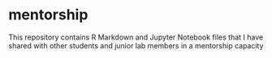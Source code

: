 # mentorship
This repository contains R Markdown and Jupyter Notebook files that I have shared with other students and junior lab members in a mentorship capacity
